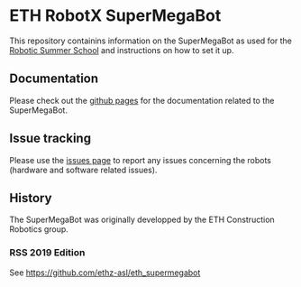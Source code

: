 # ETH RobotX SuperMegaBot
This repository containins information on the SuperMegaBot as used for the [Robotic Summer School](https://center-for-robotics.ethz.ch/education/summer-school.html) and instructions on how to set it up.

## Documentation
Please check out the [github pages](https://ethz-robotx.github.io/SuperMegaBot) for the documentation related to the SuperMegaBot.

## Issue tracking
Please use the [issues page](https://github.com/ETHZ-RobotX/SuperMegaBot/issues) to report any issues concerning the robots (hardware and software related issues). 

## History
The SuperMegaBot was originally developped by the ETH Construction Robotics group. 

### RSS 2019 Edition
See https://github.com/ethz-asl/eth_supermegabot
